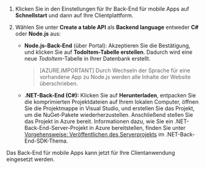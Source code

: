 
1. Klicken Sie in den Einstellungen für Ihr Back-End für mobile Apps auf **Schnellstart** und dann auf Ihre Clientplattform. 

2. Wählen Sie unter **Create a table API** als **Backend language** entweder **C#** oder **Node.js** aus:

	+ **Node.js-Back-End** (über Portal): Akzeptieren Sie die Bestätigung, und klicken Sie auf **TodoItem-Tabelle erstellen**. Dadurch wird eine neue *TodoItem*-Tabelle in Ihrer Datenbank erstellt.
	 
		>[AZURE.IMPORTANT] Durch Wechseln der Sprache für eine vorhandene App zu Node.js werden alle Inhalte der Website überschrieben.

	+ **.NET-Back-End (C#):** Klicken Sie auf **Herunterladen**, entpacken Sie die komprimierten Projektdateien auf Ihrem lokalen Computer, öffnen Sie die Projektmappe in Visual Studio, und erstellen Sie das Projekt, um die NuGet-Pakete wiederherzustellen. Anschließend stellen Sie das Projekt in Azure bereit. Informationen dazu, wie Sie ein .NET-Back-End-Server-Projekt in Azure bereitstellen, finden Sie unter [Vorgehensweise: Veröffentlichen des Serverprojekts](app-service-mobile-dotnet-backend-how-to-use-server-sdk.md#publish-server-project) im .NET-Back-End-SDK-Thema.
	 
Das Back-End für mobile Apps kann jetzt für Ihre Clientanwendung eingesetzt werden.

<!---HONumber=AcomDC_0211_2016-->